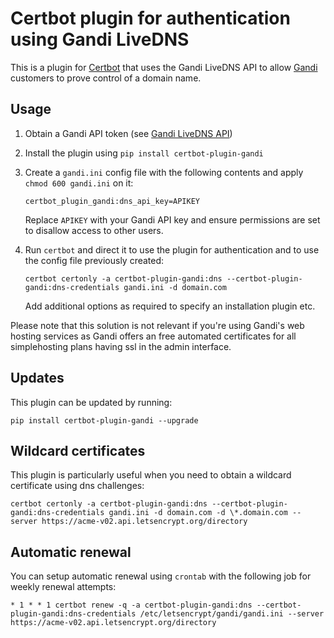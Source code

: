 # Certbot plugin for authentication using Gandi LiveDNS

This is a plugin for [Certbot](https://certbot.eff.org/) that uses the Gandi
LiveDNS API to allow [Gandi](https://www.gandi.net/)
customers to prove control of a domain name.

## Usage

1. Obtain a Gandi API token (see [Gandi LiveDNS API](https://doc.livedns.gandi.net/))

2. Install the plugin using `pip install certbot-plugin-gandi`

3. Create a `gandi.ini` config file with the following contents and apply `chmod 600 gandi.ini` on it:
   ```
   certbot_plugin_gandi:dns_api_key=APIKEY
   ```
   Replace `APIKEY` with your Gandi API key and ensure permissions are set
   to disallow access to other users.

4. Run `certbot` and direct it to use the plugin for authentication and to use
   the config file previously created:
   ```
   certbot certonly -a certbot-plugin-gandi:dns --certbot-plugin-gandi:dns-credentials gandi.ini -d domain.com
   ```
   Add additional options as required to specify an installation plugin etc.

Please note that this solution is not relevant if you're using Gandi's web hosting services as Gandi offers an free automated certificates for all simplehosting plans having ssl in the admin interface.

## Updates

This plugin can be updated by running:

```
pip install certbot-plugin-gandi --upgrade
```

## Wildcard certificates

This plugin is particularly useful when you need to obtain a wildcard certificate using dns challenges:

```
certbot certonly -a certbot-plugin-gandi:dns --certbot-plugin-gandi:dns-credentials gandi.ini -d domain.com -d \*.domain.com --server https://acme-v02.api.letsencrypt.org/directory
```

## Automatic renewal

You can setup automatic renewal using `crontab` with the following job for weekly renewal attempts:

```
* 1 * * 1 certbot renew -q -a certbot-plugin-gandi:dns --certbot-plugin-gandi:dns-credentials /etc/letsencrypt/gandi/gandi.ini --server https://acme-v02.api.letsencrypt.org/directory
```
